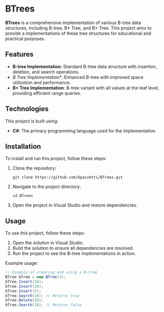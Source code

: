 # BTrees

**BTrees** is a comprehensive implementation of various B-tree data structures, including B-tree, B* Tree, and B+ Tree. This project aims to provide a implementations of these tree structures for educational and practical purposes.

## Features

- **B-tree Implementation**: Standard B-tree data structure with insertion, deletion, and search operations.
- **B* Tree Implementation**: Enhanced B-tree with improved space utilization and performance.
- **B+ Tree Implementation**: B-tree variant with all values at the leaf level, providing efficient range queries.

## Technologies

This project is built using:

- **C#**: The primary programming language used for the implementation.

## Installation

To install and run this project, follow these steps:

1. Clone the repository:
   ```
   git clone https://github.com/bpazzetti/BTrees.git
   ```
3. Navigate to the project directory:
   ```
   cd BTrees
   ```
5. Open the project in Visual Studio and restore dependencies.

## Usage

To use this project, follow these steps:

1. Open the solution in Visual Studio.
2. Build the solution to ensure all dependencies are resolved.
3. Run the project to see the B-tree implementations in action.

Example usage:
```c#
// Example of creating and using a B-tree 
BTree bTree = new BTree(3); 
bTree.Insert(10); 
bTree.Insert(20); 
bTree.Insert(5); 
bTree.Search(10); // Returns true 
bTree.Delete(10); 
bTree.Search(10); // Returns false
```
